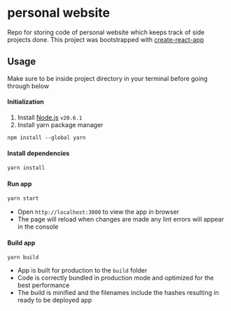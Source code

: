# personal website

Repo for storing code of personal website which keeps track of side projects done. This project was bootstrapped with [create-react-app](https://github.com/facebook/create-react-app)

## Usage

Make sure to be inside project directory in your terminal before going through below

#### Initialization
1. Install [Node.js](https://github.com/nodejs/node/releases/tag/v20.6.1) `v20.6.1`
2. Install yarn package manager
```
npm install --global yarn
```
   
#### Install dependencies
```sh
yarn install
```

#### Run app
``` sh
yarn start
```
- Open `http://localhost:3000` to view the app in browser
- The page will reload when changes are made any lint errors will appear in the console

#### Build app
```
yarn build
```
- App is built for production to the `build` folder
- Code is correctly bundled in production mode and optimized for the best performance
- The build is minified and the filenames include the hashes resulting in ready to be deployed app
